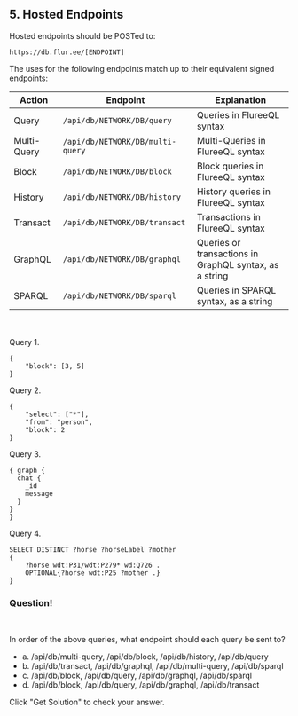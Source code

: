 ## 5. Hosted Endpoints

Hosted endpoints should be POSTed to:

```
https://db.flur.ee/[ENDPOINT]
```

The uses for the following endpoints match up to their equivalent signed endpoints:

Action | Endpoint | Explanation 
-- | -- | --
Query | `/api/db/NETWORK/DB/query` | Queries in FlureeQL syntax
Multi-Query | `/api/db/NETWORK/DB/multi-query` | Multi-Queries in FlureeQL syntax
Block | `/api/db/NETWORK/DB/block` | Block queries in FlureeQL syntax
History |  `/api/db/NETWORK/DB/history`| History queries in FlureeQL syntax
Transact | `/api/db/NETWORK/DB/transact` | Transactions in FlureeQL syntax
GraphQL | `/api/db/NETWORK/DB/graphql` | Queries or transactions in GraphQL syntax, as a string
SPARQL | `/api/db/NETWORK/DB/sparql` | Queries in SPARQL syntax, as a string

<br/>
<br/>
Query 1. 

```
{
    "block": [3, 5]
}
```

Query 2.

```
{
    "select": ["*"],
    "from": "person",
    "block": 2
}
```

Query 3. 

```
{ graph {
  chat {
    _id
    message
  }
}
}
```

Query 4. 

```
SELECT DISTINCT ?horse ?horseLabel ?mother 
{
    ?horse wdt:P31/wdt:P279* wd:Q726 .    
    OPTIONAL{?horse wdt:P25 ?mother .}
}
```

<div class="challenge">
<h3>Question!</h3>
<br/>
<p>In order of the above queries, what endpoint should each query be sent to?</p>
<ul>
    <li>a. /api/db/multi-query, /api/db/block, /api/db/history, /api/db/query </li>
    <li>b.  /api/db/transact, /api/db/graphql, /api/db/multi-query, /api/db/sparql </li>
    <li>c. /api/db/block, /api/db/query, /api/db/graphql, /api/db/sparql </li>
    <li>d. /api/db/block, /api/db/query, /api/db/graphql, /api/db/transact </li>
</ul>
<p>Click "Get Solution" to check your answer. </p>
</div>
<br/>
<br/>





